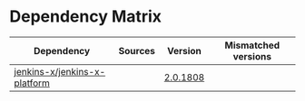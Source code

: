 # Dependency Matrix

Dependency | Sources | Version | Mismatched versions
---------- | ------- | ------- | -------------------
[jenkins-x/jenkins-x-platform](https://github.com/jenkins-x/jenkins-x-platform) |  | [2.0.1808](https://github.com/jenkins-x/jenkins-x-platform/releases/tag/v2.0.1808) | 
